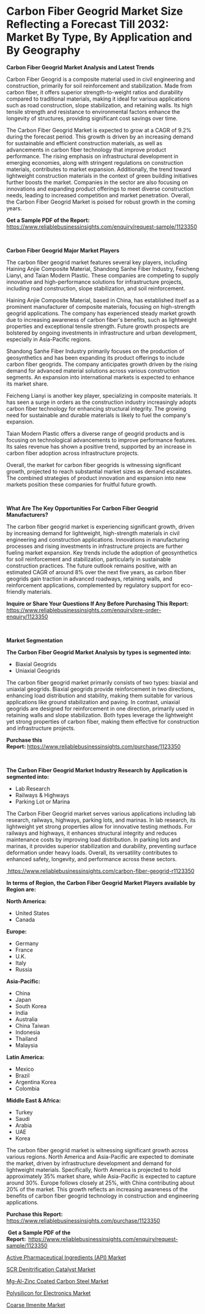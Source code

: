 <p><h1>Carbon Fiber Geogrid Market Size Reflecting a Forecast Till 2032: Market By Type, By Application and By Geography</h1></p><p><strong>Carbon Fiber Geogrid Market Analysis and Latest Trends</strong></p>
<p><p>Carbon Fiber Geogrid is a composite material used in civil engineering and construction, primarily for soil reinforcement and stabilization. Made from carbon fiber, it offers superior strength-to-weight ratios and durability compared to traditional materials, making it ideal for various applications such as road construction, slope stabilization, and retaining walls. Its high tensile strength and resistance to environmental factors enhance the longevity of structures, providing significant cost savings over time.</p><p>The Carbon Fiber Geogrid Market is expected to grow at a CAGR of 9.2% during the forecast period. This growth is driven by an increasing demand for sustainable and efficient construction materials, as well as advancements in carbon fiber technology that improve product performance. The rising emphasis on infrastructural development in emerging economies, along with stringent regulations on construction materials, contributes to market expansion. Additionally, the trend toward lightweight construction materials in the context of green building initiatives further boosts the market. Companies in the sector are also focusing on innovations and expanding product offerings to meet diverse construction needs, leading to increased competition and market penetration. Overall, the Carbon Fiber Geogrid Market is poised for robust growth in the coming years.</p></p>
<p><strong>Get a Sample PDF of the Report:&nbsp;</strong> <a href="https://www.reliablebusinessinsights.com/enquiry/request-sample/1123350?utm_campaign=63&utm_medium=2&utm_source=Github&utm_content=ia&utm_term=05022025&utm_id=carbon-fiber-geogrid">https://www.reliablebusinessinsights.com/enquiry/request-sample/1123350</a></p>
<p>&nbsp;</p>
<p><strong>Carbon Fiber Geogrid Major Market Players</strong></p>
<p><p>The carbon fiber geogrid market features several key players, including Haining Anjie Composite Material, Shandong Sanhe Fiber Industry, Feicheng Lianyi, and Taian Modern Plastic. These companies are competing to supply innovative and high-performance solutions for infrastructure projects, including road construction, slope stabilization, and soil reinforcement.</p><p>Haining Anjie Composite Material, based in China, has established itself as a prominent manufacturer of composite materials, focusing on high-strength geogrid applications. The company has experienced steady market growth due to increasing awareness of carbon fiber's benefits, such as lightweight properties and exceptional tensile strength. Future growth prospects are bolstered by ongoing investments in infrastructure and urban development, especially in Asia-Pacific regions.</p><p>Shandong Sanhe Fiber Industry primarily focuses on the production of geosynthetics and has been expanding its product offerings to include carbon fiber geogrids. The company anticipates growth driven by the rising demand for advanced material solutions across various construction segments. An expansion into international markets is expected to enhance its market share.</p><p>Feicheng Lianyi is another key player, specializing in composite materials. It has seen a surge in orders as the construction industry increasingly adopts carbon fiber technology for enhancing structural integrity. The growing need for sustainable and durable materials is likely to fuel the company's expansion.</p><p>Taian Modern Plastic offers a diverse range of geogrid products and is focusing on technological advancements to improve performance features. Its sales revenue has shown a positive trend, supported by an increase in carbon fiber adoption across infrastructure projects.</p><p>Overall, the market for carbon fiber geogrids is witnessing significant growth, projected to reach substantial market sizes as demand escalates. The combined strategies of product innovation and expansion into new markets position these companies for fruitful future growth.</p></p>
<p>&nbsp;</p>
<p><strong>What Are The Key Opportunities For Carbon Fiber Geogrid Manufacturers?</strong></p>
<p><p>The carbon fiber geogrid market is experiencing significant growth, driven by increasing demand for lightweight, high-strength materials in civil engineering and construction applications. Innovations in manufacturing processes and rising investments in infrastructure projects are further fueling market expansion. Key trends include the adoption of geosynthetics for soil reinforcement and stabilization, particularly in sustainable construction practices. The future outlook remains positive, with an estimated CAGR of around 8% over the next five years, as carbon fiber geogrids gain traction in advanced roadways, retaining walls, and reinforcement applications, complemented by regulatory support for eco-friendly materials.</p></p>
<p><strong>Inquire or Share Your Questions If Any Before Purchasing This Report:</strong> <a href="https://www.reliablebusinessinsights.com/enquiry/pre-order-enquiry/1123350?utm_campaign=63&utm_medium=2&utm_source=Github&utm_content=ia&utm_term=05022025&utm_id=carbon-fiber-geogrid">https://www.reliablebusinessinsights.com/enquiry/pre-order-enquiry/1123350</a></p>
<p>&nbsp;</p>
<p><strong>Market Segmentation</strong></p>
<p><strong>The Carbon Fiber Geogrid Market Analysis by types is segmented into:</strong></p>
<p><ul><li>Biaxial Geogrids</li><li>Uniaxial Geogrids</li></ul></p>
<p><p>The carbon fiber geogrid market primarily consists of two types: biaxial and uniaxial geogrids. Biaxial geogrids provide reinforcement in two directions, enhancing load distribution and stability, making them suitable for various applications like ground stabilization and paving. In contrast, uniaxial geogrids are designed for reinforcement in one direction, primarily used in retaining walls and slope stabilization. Both types leverage the lightweight yet strong properties of carbon fiber, making them effective for construction and infrastructure projects.</p></p>
<p><strong>Purchase this Report:&nbsp;</strong><a href="https://www.reliablebusinessinsights.com/purchase/1123350?utm_campaign=63&utm_medium=2&utm_source=Github&utm_content=ia&utm_term=05022025&utm_id=carbon-fiber-geogrid">https://www.reliablebusinessinsights.com/purchase/1123350</a></p>
<p>&nbsp;</p>
<p><strong>The Carbon Fiber Geogrid Market Industry Research by Application is segmented into:</strong></p>
<p><ul><li>Lab Research</li><li>Railways & Highways</li><li>Parking Lot or Marina</li></ul></p>
<p><p>The Carbon Fiber Geogrid market serves various applications including lab research, railways, highways, parking lots, and marinas. In lab research, its lightweight yet strong properties allow for innovative testing methods. For railways and highways, it enhances structural integrity and reduces maintenance costs by improving load distribution. In parking lots and marinas, it provides superior stabilization and durability, preventing surface deformation under heavy loads. Overall, its versatility contributes to enhanced safety, longevity, and performance across these sectors.</p></p>
<p><a href="https://www.reliablebusinessinsights.com/carbon-fiber-geogrid-r1123350?utm_campaign=63&utm_medium=2&utm_source=Github&utm_content=ia&utm_term=05022025&utm_id=carbon-fiber-geogrid">&nbsp;https://www.reliablebusinessinsights.com/carbon-fiber-geogrid-r1123350</a></p>
<p><strong>In terms of Region, the Carbon Fiber Geogrid Market Players available by Region are:</strong></p>
<p>
    <p> <strong> North America: </strong>
        <ul>
            <li>United States</li>
            <li>Canada</li>
        </ul>
        </p> 
    <p> <strong> Europe: </strong>
        <ul>
            <li>Germany</li>
            <li>France</li>
            <li>U.K.</li>
            <li>Italy</li>
            <li>Russia</li>
        </ul>
        </p> 
    <p> <strong> Asia-Pacific: </strong>
        <ul>
            <li>China</li>
            <li>Japan</li>
            <li>South Korea</li>
            <li>India</li>
            <li>Australia</li>
            <li>China Taiwan</li>
            <li>Indonesia</li>
            <li>Thailand</li>
            <li>Malaysia</li>
        </ul>
        </p> 
    <p> <strong> Latin America: </strong>
        <ul>
            <li>Mexico</li>
            <li>Brazil</li>
            <li>Argentina Korea</li>
            <li>Colombia</li>
        </ul>
        </p> 
    <p> <strong> Middle East & Africa: </strong>
        <ul>
            <li>Turkey</li>
            <li>Saudi</li>
            <li>Arabia</li>
            <li>UAE</li>
            <li>Korea</li>
        </ul>
    </p>
    </p>
<p><p>The carbon fiber geogrid market is witnessing significant growth across various regions. North America and Asia-Pacific are expected to dominate the market, driven by infrastructure development and demand for lightweight materials. Specifically, North America is projected to hold approximately 35% market share, while Asia-Pacific is expected to capture around 30%. Europe follows closely at 25%, with China contributing about 20% of the market. This growth reflects an increasing awareness of the benefits of carbon fiber geogrid technology in construction and engineering applications.</p></p>
<p><strong>Purchase this Report: </strong><a href="https://www.reliablebusinessinsights.com/purchase/1123350?utm_campaign=63&utm_medium=2&utm_source=Github&utm_content=ia&utm_term=05022025&utm_id=carbon-fiber-geogrid">https://www.reliablebusinessinsights.com/purchase/1123350</a></p>
<p>&nbsp;<strong>Get a Sample PDF of the Report:&nbsp;&nbsp;</strong><a href="https://www.reliablebusinessinsights.com/enquiry/request-sample/1123350?utm_campaign=63&utm_medium=2&utm_source=Github&utm_content=ia&utm_term=05022025&utm_id=carbon-fiber-geogrid">https://www.reliablebusinessinsights.com/enquiry/request-sample/1123350</a></p>
<p><strong></strong></p>
<p><p><a href="https://github.com/ajayanhaizan/Market-Research-Report-List-1/blob/main/active-pharmaceutical-ingredients-api-market.md?utm_campaign=63&utm_medium=2&utm_source=Github&utm_content=ia&utm_term=05022025&utm_id=carbon-fiber-geogrid">Active Pharmaceutical Ingredients (API) Market</a></p><p><a href="https://github.com/boyermaragaret8392/Market-Research-Report-List-1/blob/main/scr-denitrification-catalyst-market.md?utm_campaign=63&utm_medium=2&utm_source=Github&utm_content=ia&utm_term=05022025&utm_id=carbon-fiber-geogrid">SCR Denitrification Catalyst Market</a></p><p><a href="https://github.com/dailyspunj47/Market-Research-Report-List-1/blob/main/mg-al-zinc-coated-carbon-steel-market.md?utm_campaign=63&utm_medium=2&utm_source=Github&utm_content=ia&utm_term=05022025&utm_id=carbon-fiber-geogrid">Mg-Al-Zinc Coated Carbon Steel Market</a></p><p><a href="https://github.com/berbelsagwan/Market-Research-Report-List-1/blob/main/polysilicon-for-electronics-market.md?utm_campaign=63&utm_medium=2&utm_source=Github&utm_content=ia&utm_term=05022025&utm_id=carbon-fiber-geogrid">Polysilicon for Electronics Market</a></p><p><a href="https://github.com/anuellaruska/Market-Research-Report-List-1/blob/main/coarse-ilmenite-market.md?utm_campaign=63&utm_medium=2&utm_source=Github&utm_content=ia&utm_term=05022025&utm_id=carbon-fiber-geogrid">Coarse Ilmenite Market</a></p></p>
